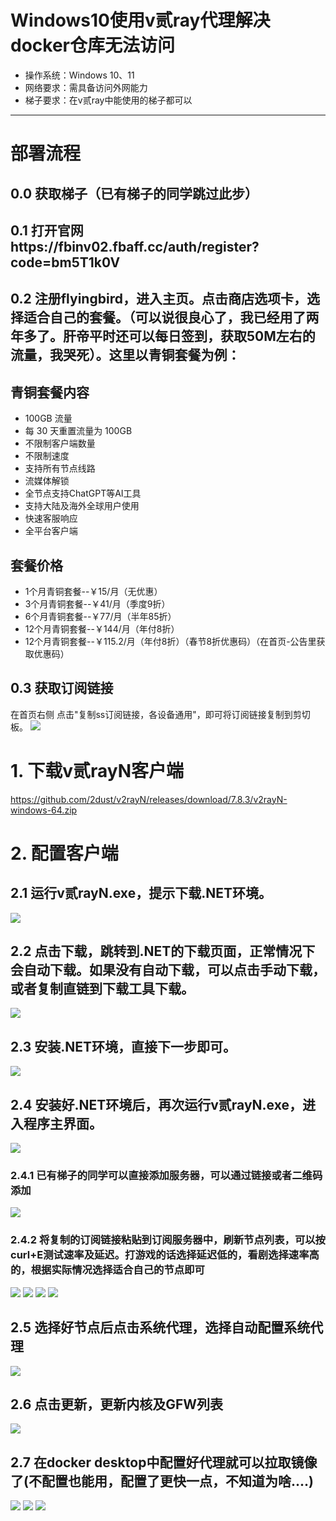 # Windows10使用v贰ray代理解决docker仓库无法访问
- 操作系统：Windows 10、11
- 网络要求：需具备访问外网能力
- 梯子要求：在v贰ray中能使用的梯子都可以
---
# 部署流程
## 0.0 获取梯子（已有梯子的同学跳过此步）
## 0.1 打开官网https://fbinv02.fbaff.cc/auth/register?code=bm5T1k0V
## 0.2 注册flyingbird，进入主页。点击商店选项卡，选择适合自己的套餐。（可以说很良心了，我已经用了两年多了。肝帝平时还可以每日签到，获取50M左右的流量，我哭死）。这里以青铜套餐为例：
## 青铜套餐内容
- 100GB 流量
- 每 30 天重置流量为 100GB
- 不限制客户端数量
- 不限制速度
- 支持所有节点线路
- 流媒体解锁
- 全节点支持ChatGPT等AI工具
- 支持大陆及海外全球用户使用
- 快速客服响应
- 全平台客户端
## 套餐价格
- 1个月青铜套餐--￥15/月（无优惠）
- 3个月青铜套餐--￥41/月（季度9折）
- 6个月青铜套餐--￥77/月（半年85折）
- 12个月青铜套餐--￥144/月（年付8折）
- 12个月青铜套餐--￥115.2/月（年付8折）（春节8折优惠码）（在首页-公告里获取优惠码）
## 0.3 获取订阅链接
在首页右侧 点击"复制ss订阅链接，各设备通用"，即可将订阅链接复制到剪切板。
![](https://img2024.cnblogs.com/blog/3158231/202502/3158231-20250217101909343-632615736.png)

# 1. 下载v贰rayN客户端
https://github.com/2dust/v2rayN/releases/download/7.8.3/v2rayN-windows-64.zip

# 2. 配置客户端
## 2.1 运行v贰rayN.exe，提示下载.NET环境。
![](https://img2024.cnblogs.com/blog/3158231/202502/3158231-20250214091640315-261190075.png)

## 2.2 点击下载，跳转到.NET的下载页面，正常情况下会自动下载。如果没有自动下载，可以点击手动下载，或者复制直链到下载工具下载。
![](https://img2024.cnblogs.com/blog/3158231/202502/3158231-20250214091653985-855822343.png)

## 2.3 安装.NET环境，直接下一步即可。
![](https://img2024.cnblogs.com/blog/3158231/202502/3158231-20250214093408690-1878914090.png)

## 2.4 安装好.NET环境后，再次运行v贰rayN.exe，进入程序主界面。
![](https://img2024.cnblogs.com/blog/3158231/202502/3158231-20250214093737997-868130820.png)

### 2.4.1 已有梯子的同学可以直接添加服务器，可以通过链接或者二维码添加
![](https://img2024.cnblogs.com/blog/3158231/202502/3158231-20250214093828088-693333961.png)

### 2.4.2 将复制的订阅链接粘贴到订阅服务器中，刷新节点列表，可以按curl+E测试速率及延迟。打游戏的话选择延迟低的，看剧选择速率高的，根据实际情况选择适合自己的节点即可
![](https://img2024.cnblogs.com/blog/3158231/202502/3158231-20250214093918289-710013486.png)
![](https://img2024.cnblogs.com/blog/3158231/202502/3158231-20250214094132348-1104509138.png)
![](https://img2024.cnblogs.com/blog/3158231/202502/3158231-20250214094225213-786577772.png)
![](https://img2024.cnblogs.com/blog/3158231/202502/3158231-20250217100146761-283141460.png)

## 2.5 选择好节点后点击系统代理，选择自动配置系统代理
![](https://img2024.cnblogs.com/blog/3158231/202502/3158231-20250217095910366-675497882.png)

## 2.6 点击更新，更新内核及GFW列表
![](https://img2024.cnblogs.com/blog/3158231/202502/3158231-20250217100002428-205336094.png)

## 2.7 在docker desktop中配置好代理就可以拉取镜像了(不配置也能用，配置了更快一点，不知道为啥....)
![](https://img2024.cnblogs.com/blog/3158231/202502/3158231-20250217101359475-1134652707.png)
![](https://img2024.cnblogs.com/blog/3158231/202502/3158231-20250217095557120-895506610.png)
![](https://img2024.cnblogs.com/blog/3158231/202502/3158231-20250217095621746-1674935068.png)
